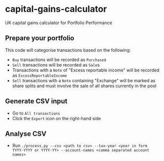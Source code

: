 # capital-gains-calculator
UK capital gains calculator for Portfolio Performance

## Prepare your portfolio
This code will categorise transactions based on the following:

- `Buy` transactions will be recorded as `Purchase`s
- `Sell` transactions will be recorded as `Sale`s
- Transactions with a `Note` of "Excess reportable income" will be recorded as `ExcessReportableIncome`
- `Sell` transactions with a `Note` containing "Exchange" will be marked as share splits and must involve the sale of all shares currently in the pool

## Generate CSV input
- Go to `All transactions`
- Click the `Export` icon on the right-hand side

## Analyse CSV
- Run `./process.py --csv <path to csv> --tax-year <year in form YYYY-YYYY or YYYY-YY> --account-names <comma separated account names>`